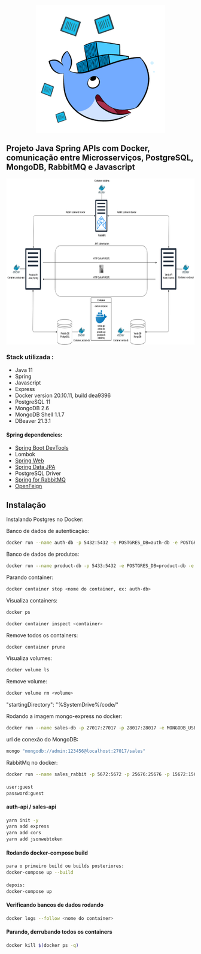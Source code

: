 

<p align="center">
        <a href="https://www.linkedin.com/in/all-an/">
            <img align="center" width="344" height="342"  src="/docker.png" />
        </a>
</p>

## Projeto Java Spring APIs com Docker, comunicação entre Microsserviços, PostgreSQL, MongoDB, RabbitMQ e Javascript 

<p align="center">
        <a href="https://www.linkedin.com/in/all-an/">
            <img align="center" width="804" height="444"  src="/diagrama.png" />
        </a>
</p>

### Stack utilizada :
- Java 11
- Spring
- Javascript
- Express
- Docker version 20.10.11, build dea9396
- PostgreSQL 11
- MongoDB 2.6
- MongoDB Shell 1.1.7
- DBeaver 21.3.1

#### Spring dependencies:
- [Spring Boot DevTools](https://docs.spring.io/spring-boot/docs/2.6.1/reference/htmlsingle/#using-boot-devtools)
- Lombok
- [Spring Web](https://docs.spring.io/spring-boot/docs/2.6.1/reference/htmlsingle/#boot-features-developing-web-applications)
- [Spring Data JPA](https://docs.spring.io/spring-boot/docs/2.6.1/reference/htmlsingle/#boot-features-jpa-and-spring-data)
- PostgreSQL Driver 
- [Spring for RabbitMQ](https://docs.spring.io/spring-boot/docs/2.6.1/reference/htmlsingle/#boot-features-amqp)
- [OpenFeign](https://docs.spring.io/spring-cloud-openfeign/docs/current/reference/html/)


## Instalação

Instalando Postgres no Docker:

Banco de dados de autenticação:

```sh
docker run --name auth-db -p 5432:5432 -e POSTGRES_DB=auth-db -e POSTGRES_USER=admin -e POSTGRES_PASSWORD=123456 postgres:11
```

Banco de dados de produtos:

```sh
docker run --name product-db -p 5433:5432 -e POSTGRES_DB=product-db -e POSTGRES_USER=admin -e POSTGRES_PASSWORD=123456 postgres:11
```

Parando container:

```sh
docker container stop <nome do container, ex: auth-db>
```

Visualiza containers:

```sh
docker ps
```

```sh
docker container inspect <container> 
```

Remove todos os containers:

```sh
docker container prune
```

Visualiza volumes:

```sh
docker volume ls
```
Remove volume:

```sh
docker volume rm <volume>
```

"startingDirectory": "%SystemDrive%/code/"

Rodando a imagem mongo-express no docker:

```sh
docker run --name sales-db -p 27017:27017 -p 28017:28017 -e MONGODB_USER="admin" -e MONGODB_DATABASE="sales" -e MONGODB_PASS="123456" tutum/mongodb
```

url de conexão do MongoDB:

```sh
mongo "mongodb://admin:123456@localhost:27017/sales"
```

RabbitMq no docker:

```sh
docker run --name sales_rabbit -p 5672:5672 -p 25676:25676 -p 15672:15672 rabbitmq:3-management

user:guest 
password:guest
```

#### auth-api / sales-api

```sh
yarn init -y
yarn add express
yarn add cors
yarn add jsonwebtoken

```

#### Rodando docker-compose build
```sh
para o primeiro build ou builds posteriores:
docker-compose up --build

depois:
docker-compose up
```

#### Verificando bancos de dados rodando
```sh
docker logs --follow <nome do container>
```

#### Parando, derrubando todos os containers
```sh
docker kill $(docker ps -q)
```




